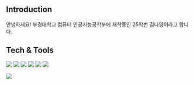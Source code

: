 ## Introduction
안녕하세요! 부경대학교 컴퓨터 인공지능공학부에 재학중인 25학번 김나영이라고 합니다. 

## Tech & Tools
<div align="left">
<img src="https://img.shields.io/badge/Unity-000000?style=for-the-badge&logo=Unity&logoColor=white"/>
<img src="https://img.shields.io/badge/C Sharp-239120?style=for-the-badge&logo=csharp&logoColor=white"/>
<img src="https://img.shields.io/badge/Notion-000000?style=for-the-badge&logo=Notion&logoColor=white"/>
<img src="https://img.shields.io/badge/Discord-5865F2?style=for-the-badge&logo=Discord&logoColor=white"/>
<img src="https://img.shields.io/badge/Canva-00C4CC?style=for-the-badge&logo=Canva&logoColor=white"/>
<img src="https://img.shields.io/badge/Git-F05032?style=for-the-badge&logo=Git&logoColor=white"/>
</div>


![](http://github-profile-summary-cards.vercel.app/api/cards/profile-details?username=doranayoung&theme=graywhite)
